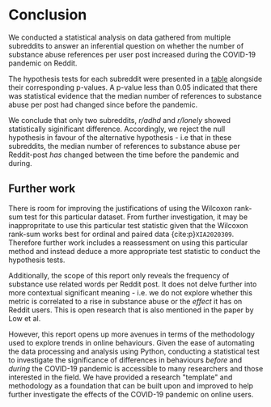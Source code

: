 # Conclusion

We conducted a statistical analysis on data gathered from multiple subreddits to answer an inferential question on whether the number of substance abuse references per user post increased during the COVID-19 pandemic on Reddit.

The hypothesis tests for each subreddit were presented in a [table](results.md) alongside their corresponding p-values. A p-value less than 0.05 indicated that there was statistical evidence that the median number of references to substance abuse per post had changed since before the pandemic.

We conclude that only two subreddits, _r/adhd_ and _r/lonely_ showed statistically siginificant difference. Accordingly, we reject the null hypothesis in favour of the alternative hypothesis - i.e that in these subreddits, the median number of references to substance abuse per Reddit-post _has_ changed between the time before the pandemic and during.
## Further work
There is room for improving the justifications of using the Wilcoxon rank-sum test for this particular dataset. From further investigation, it may be inappropritate to use this particular test statistic given that the Wilcoxon rank-sum works best for ordinal and paired data {cite:p}`XIA2020309`. Therefore further work includes a reassessment on using this particular method and instead deduce a more appropriate test statistic to conduct the hypothesis tests.

Additionally, the scope of this report only reveals the frequency of substance use related words per Reddit post. It does not delve further into more contextual significant meaning - i.e. we do not explore whether this metric is correlated to a rise in substance abuse or the _effect_ it has on Reddit users. This is open research that is also mentioned in the paper by Low et al. 

However, this report opens up more avenues in terms of the methodology used to explore trends in online behaviours. Given the ease of automating the data processing and analysis using Python, conducting a statistical test to investigate the significance of differences in behaviours _before_ and _during_ the COVID-19 pandemic is accessible to many researchers and those interested in the field. We have provided a research "template" and methodology as a foundation that can be built upon and improved to help further investigate the effects of the COVID-19 pandemic on online users. 

